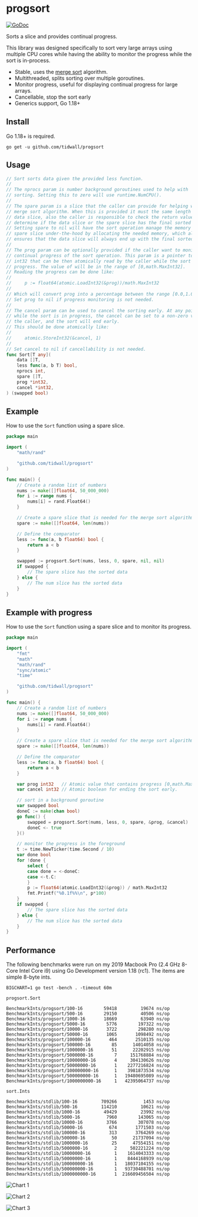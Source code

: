 # progsort

[![GoDoc](https://img.shields.io/badge/api-reference-blue.svg?style=flat-square)](https://godoc.org/github.com/tidwall/progsort)

Sorts a slice and provides continual progress.

This library was designed specifically to sort very large arrays using multiple
CPU cores while having the ability to monitor the progress while the sort is in-process.

- Stable, uses the [merge sort](https://en.wikipedia.org/wiki/Merge_sort) 
algorithm.
- Multithreaded, splits sorting over multiple goroutines.
- Monitor progress, useful for displaying continual progress for large arrays.
- Cancellable, stop the sort early
- Generics support, Go 1.18+

## Install

Go 1.18+ is required.

```
go get -u github.com/tidwall/progsort
```

## Usage 

```go
// Sort sorts data given the provided less function.
//
// The nprocs param is number background goroutines used to help with
// sorting. Setting this to zero will use runtime.NumCPU().
//
// The spare param is a slice that the caller can provide for helping with the
// merge sort algorithm. When this is provided it must the same length as the
// data slice, also the caller is responsible to check the return value to
// determine if the data slice or the spare slice has the final sorted data.
// Setting spare to nil will have the sort operation manage the memory of the
// spare slice under-the-hood by allocating the needed memory, which also
// ensures that the data slice will always end up with the final sorted data.
//
// The prog param can be optionally provided if the caller want to monitor the
// continual progress of the sort operation. This param is a pointer to an
// int32 that can be then atomically read by the caller while the sort is in
// progress. The value of will be in the range of [0,math.MaxInt32].
// Reading the progress can be done like:
//
//     p := float64(atomic.LoadInt32(&prog))/math.MaxInt32
//
// Which will convert prog into a percentage between the range [0.0,1.0].
// Set prog to nil if progress monitoring is not needed.
//
// The cancel param can be used to cancel the sorting early. At any point
// while the sort is in progress, the cancel can be set to a non-zero value by
// the caller, and the sort will end early.
// This should be done atomically like:
//
//     atomic.StoreInt32(&cancel, 1)
//
// Set cancel to nil if cancellability is not needed.
func Sort[T any](
	data []T,
	less func(a, b T) bool,
	nprocs int,
	spare []T,
	prog *int32,
	cancel *int32,
) (swapped bool)
```

## Example 

How to use the `Sort` function using a spare slice.

```go
package main

import (
	"math/rand"

	"github.com/tidwall/progsort"
)

func main() {
	// Create a random list of numbers
	nums := make([]float64, 50_000_000)
	for i := range nums {
		nums[i] = rand.Float64()
	}

	// Create a spare slice that is needed for the merge sort algorithm.
	spare := make([]float64, len(nums))

	// Define the comparator
	less := func(a, b float64) bool {
		return a < b
	}

	swapped := progsort.Sort(nums, less, 0, spare, nil, nil)
	if swapped {
		// The spare slice has the sorted data
	} else {
		// The num slice has the sorted data
	}
}
```

## Example with progress

How to use the `Sort` function using a spare slice and to monitor its progress.

```go
package main

import (
	"fmt"
	"math"
	"math/rand"
	"sync/atomic"
	"time"

	"github.com/tidwall/progsort"
)

func main() {
	// Create a random list of numbers
	nums := make([]float64, 50_000_000)
	for i := range nums {
		nums[i] = rand.Float64()
	}

	// Create a spare slice that is needed for the merge sort algorithm.
	spare := make([]float64, len(nums))

	// Define the comparator
	less := func(a, b float64) bool {
		return a < b
	}

	var prog int32   // Atomic value that contains progress [0,math.MaxInt32]
	var cancel int32 // Atomic boolean for ending the sort early.

	// sort in a background goroutine
	var swapped bool
	doneC := make(chan bool)
	go func() {
		swapped = progsort.Sort(nums, less, 0, spare, &prog, &cancel)
		doneC <- true
	}()

	// monitor the progress in the foreground
	t := time.NewTicker(time.Second / 10)
	var done bool
	for !done {
		select {
		case done = <-doneC:
		case <-t.C:
		}
		p := float64(atomic.LoadInt32(&prog)) / math.MaxInt32
		fmt.Printf("%0.1f%%\n", p*100)
	}
	if swapped {
		// The spare slice has the sorted data
	} else {
		// The num slice has the sorted data
	}
}
```

## Performance 

The following benchmarks were run on my 2019 Macbook Pro (2.4 GHz 8-Core Intel Core i9) using Go Development version 1.18 (rc1). The items are simple 8-byte ints.

```
BIGCHART=1 go test -bench . -timeout 60m
```

`progsort.Sort`

```
BenchmarkInts/progsort/100-16        59418         19674 ns/op
BenchmarkInts/progsort/500-16        29150         40506 ns/op
BenchmarkInts/progsort/1000-16       18669         63940 ns/op
BenchmarkInts/progsort/5000-16        5776        197322 ns/op
BenchmarkInts/progsort/10000-16       3722        298280 ns/op
BenchmarkInts/progsort/50000-16       1065       1098492 ns/op
BenchmarkInts/progsort/100000-16       464       2510135 ns/op
BenchmarkInts/progsort/500000-16        85      14014058 ns/op
BenchmarkInts/progsort/1000000-16       51      22202915 ns/op
BenchmarkInts/progsort/5000000-16        7     151768884 ns/op
BenchmarkInts/progsort/10000000-16       4     304130626 ns/op
BenchmarkInts/progsort/50000000-16       1    2277216824 ns/op
BenchmarkInts/progsort/100000000-16      1    3981873534 ns/op
BenchmarkInts/progsort/500000000-16      1   19480695089 ns/op
BenchmarkInts/progsort/1000000000-16     1   42395064737 ns/op
```

`sort.Ints`

```
BenchmarkInts/stdlib/100-16         709266          1453 ns/op
BenchmarkInts/stdlib/500-16         114210         10621 ns/op
BenchmarkInts/stdlib/1000-16         49429         23992 ns/op
BenchmarkInts/stdlib/5000-16          7960        143065 ns/op
BenchmarkInts/stdlib/10000-16         3766        307078 ns/op
BenchmarkInts/stdlib/50000-16          674       1771503 ns/op
BenchmarkInts/stdlib/100000-16         313       3764269 ns/op
BenchmarkInts/stdlib/500000-16          50      21737094 ns/op
BenchmarkInts/stdlib/1000000-16         25      47554151 ns/op
BenchmarkInts/stdlib/5000000-16          2     502221224 ns/op
BenchmarkInts/stdlib/10000000-16         1    1614043333 ns/op
BenchmarkInts/stdlib/50000000-16         1    8444168939 ns/op
BenchmarkInts/stdlib/100000000-16        1   18037104155 ns/op
BenchmarkInts/stdlib/500000000-16        1   93730488701 ns/op
BenchmarkInts/stdlib/1000000000-16       1  216609456504 ns/op
```

![Chart 1](docs/chart1.png)

![Chart 2](docs/chart2.png)

![Chart 3](docs/chart3.png)

